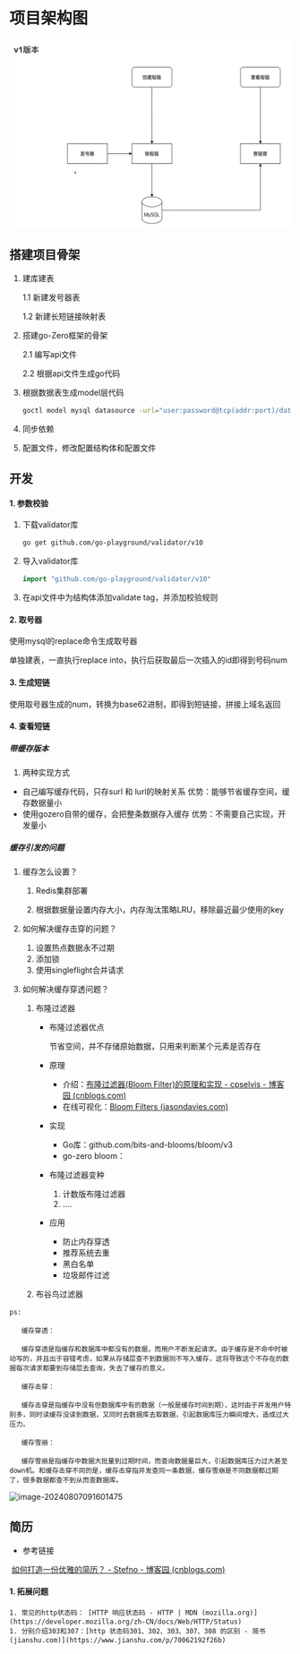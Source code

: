 # 项目架构图

![架构图](架构图.png)

## 搭建项目骨架

1. 建库建表

   1.1 新建发号器表

   1.2 新建长短链接映射表

2. 搭建go-Zero框架的骨架

   2.1 编写api文件

   2.2 根据api文件生成go代码

3. 根据数据表生成model层代码

   ```bash
   goctl model mysql datasource -url="user:password@tcp(addr:port)/database" -table="table" -dir="./model"
   ```

4. 同步依赖

5. 配置文件，修改配置结构体和配置文件

## 开发

#### 1. 参数校验

1. 下载validator库

   ```bash
   go get github.com/go-playground/validator/v10
   ```

2. 导入validator库

   ```go
   import "github.com/go-playground/validator/v10"
   ```

   

3. 在api文件中为结构体添加validate tag，并添加校验规则

   

#### 2. 取号器

使用mysql的replace命令生成取号器

单独建表，一直执行replace into，执行后获取最后一次插入的id即得到号码num

#### 3. 生成短链

使用取号器生成的num，转换为base62进制，即得到短链接，拼接上域名返回

#### 4. 查看短链

#####   带缓存版本

1. 两种实现方式
 *  自己编写缓存代码，只存surl 和 lurl的映射关系      优势：能够节省缓存空间，缓存数据量小
 *  使用gozero自带的缓存，会把整条数据存入缓存     优势：不需要自己实现，开发量小

##### 	缓存引发的问题

  1.   缓存怎么设置？

       1. Redis集群部署

       2. 根据数据量设置内存大小，内存淘汰策略LRU，移除最近最少使用的key

  2.   如何解决缓存击穿的问题？

       1. 设置热点数据永不过期
       2. 添加锁
       3. 使用singleflight合并请求

  3.   如何解决缓存穿透问题？

       1. 布隆过滤器
       
          - 布隆过滤器优点    
       
            节省空间，并不存储原始数据，只用来判断某个元素是否存在
       
          - 原理
       
            - 介绍：[布隆过滤器(Bloom Filter)的原理和实现 - cpselvis - 博客园 (cnblogs.com)](https://www.cnblogs.com/cpselvis/p/6265825.html)
            - 在线可视化：[Bloom Filters (jasondavies.com)](https://www.jasondavies.com/bloomfilter/)
       
          - 实现
       
            - Go库：github.com/bits-and-blooms/bloom/v3
            - go-zero bloom：
       
          - 布隆过滤器变种
       
            1. 计数版布隆过滤器
            2.  ....
       
          - 应用
       
            - 防止内存穿透
            - 推荐系统去重
            - 黑白名单
            - 垃圾邮件过滤
       
       2. 布谷鸟过滤器

```tiki wiki
ps:

​	缓存穿透：

​	缓存穿透是指缓存和数据库中都没有的数据，而用户不断发起请求。由于缓存是不命中时被动写的，并且出于容错考虑，如果从存储层查不到数据则不写入缓存，这将导致这个不存在的数据每次请求都要到存储层去查询，失去了缓存的意义。

​	缓存击穿：

​	缓存击穿是指缓存中没有但数据库中有的数据（一般是缓存时间到期），这时由于并发用户特别多，同时读缓存没读到数据，又同时去数据库去取数据，引起数据库压力瞬间增大，造成过大压力。

​	缓存雪崩：

​	缓存雪崩是指缓存中数据大批量到过期时间，而查询数据量巨大，引起数据库压力过大甚至down机。和缓存击穿不同的是，缓存击穿指并发查同一条数据，缓存雪崩是不同数据都过期了，很多数据都查不到从而查数据库。
```





![image-20240807091601475](C:\Users\yhele\AppData\Roaming\Typora\typora-user-images\image-20240807091601475.png)





## 简历

- 参考链接

​	[如何打造一份优雅的简历？ - Stefno - 博客园 (cnblogs.com)](https://www.cnblogs.com/qcrao-2018/p/11150411.html)

#### 1. 拓展问题

	1. 常见的http状态码： [HTTP 响应状态码 - HTTP | MDN (mozilla.org)](https://developer.mozilla.org/zh-CN/docs/Web/HTTP/Status)
	1. 分别介绍303和307：[http 状态码301、302、303、307、308 的区别 - 简书 (jianshu.com)](https://www.jianshu.com/p/70062192f26b)
